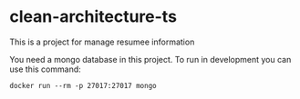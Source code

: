 # clean-architecture-ts

This is a project for manage resumee information

You need a mongo database in this project. To run in development you can use this command:

`docker run --rm -p 27017:27017 mongo`

